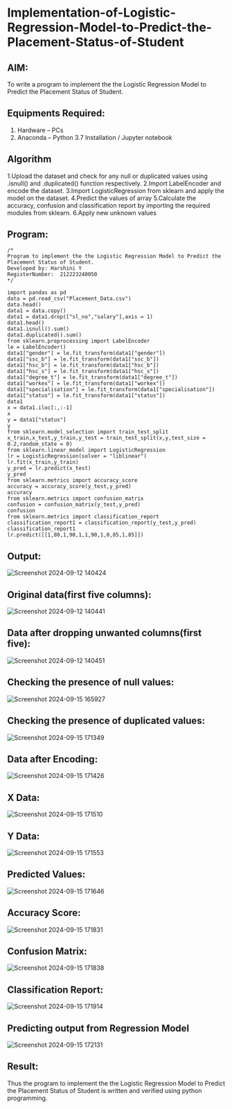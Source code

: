 # Implementation-of-Logistic-Regression-Model-to-Predict-the-Placement-Status-of-Student

## AIM:
To write a program to implement the the Logistic Regression Model to Predict the Placement Status of Student.

## Equipments Required:
1. Hardware – PCs
2. Anaconda – Python 3.7 Installation / Jupyter notebook

## Algorithm
1.Upload the dataset and check for any null or duplicated values using .isnull() and .duplicated() function respectively.
2.Import LabelEncoder and encode the dataset.
3.Import LogisticRegression from sklearn and apply the model on the dataset. 
4.Predict the values of array
5.Calculate the accuracy, confusion and classification report by importing the required modules from sklearn. 
6.Apply new unknown values 

## Program:
```
/*
Program to implement the the Logistic Regression Model to Predict the Placement Status of Student.
Developed by: Harshini Y
RegisterNumber:  212223240050
*/

import pandas as pd
data = pd.read_csv("Placement_Data.csv")
data.head()
data1 = data.copy()
data1 = data1.drop(["sl_no","salary"],axis = 1)
data1.head()
data1.isnull().sum()
data1.duplicated().sum()
from sklearn.preprocessing import LabelEncoder
le = LabelEncoder()
data1["gender"] = le.fit_transform(data1["gender"])
data1["ssc_b"] = le.fit_transform(data1["ssc_b"])
data1["hsc_b"] = le.fit_transform(data1["hsc_b"])
data1["hsc_s"] = le.fit_transform(data1["hsc_s"])
data1["degree_t"] = le.fit_transform(data1["degree_t"])
data1["workex"] = le.fit_transform(data1["workex"])
data1["specialisation"] = le.fit_transform(data1["specialisation"])
data1["status"] = le.fit_transform(data1["status"])
data1
x = data1.iloc[:,:-1]
x
y = data1["status"]
y
from sklearn.model_selection import train_test_split
x_train,x_test,y_train,y_test = train_test_split(x,y,test_size = 0.2,random_state = 0)
from sklearn.linear_model import LogisticRegression
lr = LogisticRegression(solver = "liblinear")
lr.fit(x_train,y_train)
y_pred = lr.predict(x_test)
y_pred
from sklearn.metrics import accuracy_score
accuracy = accuracy_score(y_test,y_pred)
accuracy
from sklearn.metrics import confusion_matrix
confusion = confusion_matrix(y_test,y_pred)
confusion
from sklearn.metrics import classification_report
classification_report1 = classification_report(y_test,y_pred)
classification_report1
lr.predict([[1,80,1,90,1,1,90,1,0,85,1,85]])
```

## Output:
![Screenshot 2024-09-12 140424](https://github.com/user-attachments/assets/2c4c669c-52e1-46f6-a014-e0b0cd53e53e)

## Original data(first five columns):
![Screenshot 2024-09-12 140441](https://github.com/user-attachments/assets/0dfd3082-967f-4071-a04e-958b27660923)

## Data after dropping unwanted columns(first five):
![Screenshot 2024-09-12 140451](https://github.com/user-attachments/assets/58a8dc14-467d-4ca1-a956-7c3b85da7450)


## Checking the presence of null values:
![Screenshot 2024-09-15 165927](https://github.com/user-attachments/assets/3374d39d-4de2-4acb-aa8c-1fccfa77a626)

## Checking the presence of duplicated values:
![Screenshot 2024-09-15 171349](https://github.com/user-attachments/assets/a22c14a6-e99e-4582-8cfe-bc159892167c)

## Data after Encoding:
![Screenshot 2024-09-15 171426](https://github.com/user-attachments/assets/c22f32a6-893d-431a-9a6f-953a392665ab)
## X Data:
![Screenshot 2024-09-15 171510](https://github.com/user-attachments/assets/79922d1b-15b4-452a-ba91-3b11ad103ae4)

## Y Data:
![Screenshot 2024-09-15 171553](https://github.com/user-attachments/assets/146c0629-6e22-43a3-8729-2223c752f8c6)

## Predicted Values:
![Screenshot 2024-09-15 171646](https://github.com/user-attachments/assets/5105faa9-1772-494b-b37b-1c9886a9e8cd)

## Accuracy Score:
![Screenshot 2024-09-15 171831](https://github.com/user-attachments/assets/1b37c6fd-371d-44c4-81ab-57f8903c22e5)

## Confusion Matrix:
![Screenshot 2024-09-15 171838](https://github.com/user-attachments/assets/d6e7f770-f812-4c1f-9ee3-63a82317343b)

## Classification Report:
![Screenshot 2024-09-15 171914](https://github.com/user-attachments/assets/e8b2cdd5-763a-416c-8f1a-1e123493ea00)

## Predicting output from Regression Model
![Screenshot 2024-09-15 172131](https://github.com/user-attachments/assets/be85a07d-052d-42ae-b79b-655cb2a414ea)

## Result:
Thus the program to implement the the Logistic Regression Model to Predict the Placement Status of Student is written and verified using python programming.
